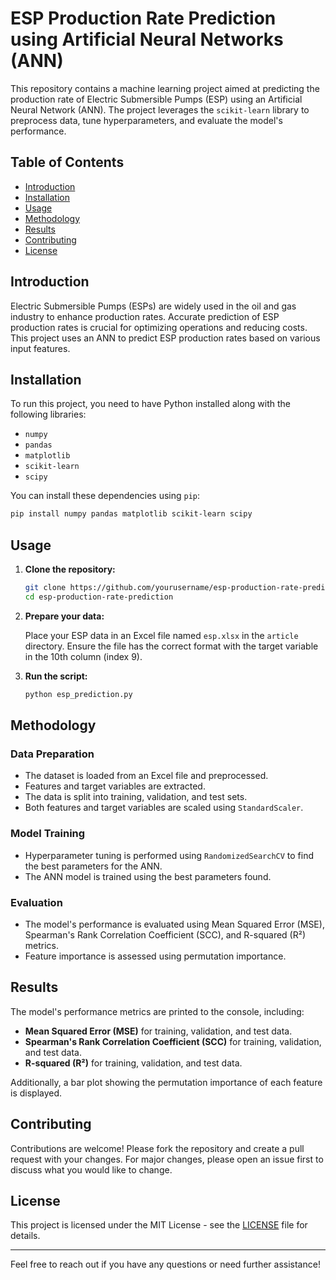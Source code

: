 # ESP Production Rate Prediction using Artificial Neural Networks (ANN)

This repository contains a machine learning project aimed at predicting the production rate of Electric Submersible Pumps (ESP) using an Artificial Neural Network (ANN). The project leverages the `scikit-learn` library to preprocess data, tune hyperparameters, and evaluate the model's performance.

## Table of Contents
- [Introduction](#introduction)
- [Installation](#installation)
- [Usage](#usage)
- [Methodology](#methodology)
- [Results](#results)
- [Contributing](#contributing)
- [License](#license)

## Introduction

Electric Submersible Pumps (ESPs) are widely used in the oil and gas industry to enhance production rates. Accurate prediction of ESP production rates is crucial for optimizing operations and reducing costs. This project uses an ANN to predict ESP production rates based on various input features.

## Installation

To run this project, you need to have Python installed along with the following libraries:

- `numpy`
- `pandas`
- `matplotlib`
- `scikit-learn`
- `scipy`

You can install these dependencies using `pip`:

```bash
pip install numpy pandas matplotlib scikit-learn scipy
```

## Usage

1. **Clone the repository:**

   ```bash
   git clone https://github.com/yourusername/esp-production-rate-prediction.git
   cd esp-production-rate-prediction
   ```

2. **Prepare your data:**

   Place your ESP data in an Excel file named `esp.xlsx` in the `article` directory. Ensure the file has the correct format with the target variable in the 10th column (index 9).

3. **Run the script:**

   ```bash
   python esp_prediction.py
   ```

## Methodology

### Data Preparation
- The dataset is loaded from an Excel file and preprocessed.
- Features and target variables are extracted.
- The data is split into training, validation, and test sets.
- Both features and target variables are scaled using `StandardScaler`.

### Model Training
- Hyperparameter tuning is performed using `RandomizedSearchCV` to find the best parameters for the ANN.
- The ANN model is trained using the best parameters found.

### Evaluation
- The model's performance is evaluated using Mean Squared Error (MSE), Spearman's Rank Correlation Coefficient (SCC), and R-squared (R²) metrics.
- Feature importance is assessed using permutation importance.

## Results

The model's performance metrics are printed to the console, including:

- **Mean Squared Error (MSE)** for training, validation, and test data.
- **Spearman's Rank Correlation Coefficient (SCC)** for training, validation, and test data.
- **R-squared (R²)** for training, validation, and test data.

Additionally, a bar plot showing the permutation importance of each feature is displayed.


## Contributing

Contributions are welcome! Please fork the repository and create a pull request with your changes. For major changes, please open an issue first to discuss what you would like to change.

## License

This project is licensed under the MIT License - see the [LICENSE](LICENSE) file for details.

---

Feel free to reach out if you have any questions or need further assistance!
